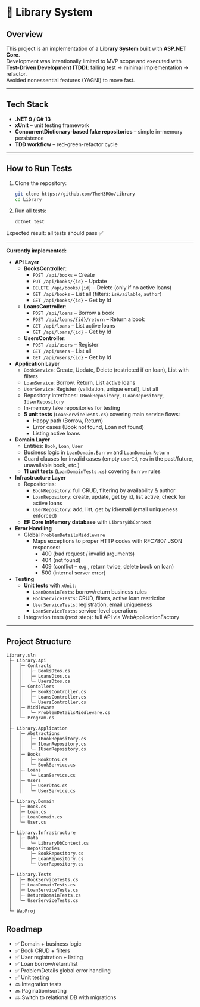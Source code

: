 # 📖 Library System

## Overview
This project is an implementation of a **Library System** built with **ASP.NET Core**.  
Development was intentionally limited to MVP scope and executed with **Test-Driven Development (TDD)**: failing test → minimal implementation → refactor.  
Avoided nonessential features (YAGNI) to move fast.

---

## Tech Stack
- **.NET 9 / C# 13**
- **xUnit** – unit testing framework
- **ConcurrentDictionary-based fake repositories** – simple in-memory persistence
- **TDD workflow** – red-green-refactor cycle

---

## How to Run Tests
1. Clone the repository:
   ```bash
   git clone https://github.com/TheH3ROo/Library
   cd Library
   ```
2. Run all tests:
   ```bash
   dotnet test
   ```

Expected result: all tests should pass ✅

---

**Currently implemented:**
- **API Layer**
  - **BooksController**:
    - `POST /api/books` – Create
    - `PUT /api/books/{id}` – Update
    - `DELETE /api/books/{id}` – Delete (only if no active loans)
    - `GET /api/books` – List all (filters: `isAvailable`, `author`)
    - `GET /api/books/{id}` – Get by Id
  - **LoansController**:
    - `POST /api/loans` – Borrow a book
    - `POST /api/loans/{id}/return` – Return a book
    - `GET /api/loans` – List active loans
    - `GET /api/loans/{id}` – Get by Id
  - **UsersController**:
    - `POST /api/users` – Register
    - `GET /api/users` – List all
    - `GET /api/users/{id}` – Get by Id
- **Application Layer**
  - `BookService`: Create, Update, Delete (restricted if on loan), List with filters
  - `LoanService`: Borrow, Return, List active loans
  - `UserService`: Register (validation, unique email), List all
  - Repository interfaces: `IBookRepository`, `ILoanRepository`, `IUserRepository`
  - In-memory fake repositories for testing
  - **5 unit tests** (`LoanServiceTests.cs`) covering main service flows:
    - Happy path (Borrow, Return)
    - Error cases (Book not found, Loan not found)
    - Listing active loans
- **Domain Layer**
  - Entities: `Book`, `Loan`, `User`
  - Business logic in `LoanDomain.Borrow` and `LoanDomain.Return`
  - Guard clauses for invalid cases (empty `userId`, `now` in the past/future, unavailable book, etc.)
  - **11 unit tests** (`LoanDomainTests.cs`) covering `Borrow` rules
- **Infrastructure Layer**
  - Repositories:
    - `BookRepository`: full CRUD, filtering by availability & author
    - `LoanRepository`: create, update, get by id, list active, check for active loans
    - `UserRepository`: add, list, get by id/email (email uniqueness enforced)
  - **EF Core InMemory database** with `LibraryDbContext`
- **Error Handling**
  - Global `ProblemDetailsMiddleware`
    - Maps exceptions to proper HTTP codes with RFC7807 JSON responses:
      - 400 (bad request / invalid arguments)
      - 404 (not found)
      - 409 (conflict – e.g., return twice, delete book on loan)
      - 500 (internal server error)
- **Testing**
  - **Unit tests** with `xUnit`:
    - `LoanDomainTests`: borrow/return business rules
    - `BookServiceTests`: CRUD, filters, active loan restriction
    - `UserServiceTests`: registration, email uniqueness
    - `LoanServiceTests`: service-level operations
  - Integration tests (next step): full API via WebApplicationFactory

---

## Project Structure

```
Library.sln
 ├─ Library.Api
 │   ├─ Contracts
 │   │   ├─ BooksDtos.cs
 │   │   ├─ LoansDtos.cs
 │   │   └─ UsersDtos.cs
 │   ├─ Contollers
 │   │   ├─ BooksController.cs
 │   │   ├─ LoansController.cs
 │   │   └─ UsersController.cs
 │   ├─ Middleware
 │   │   └─ ProblemDetailsMiddleware.cs
 │   └─ Program.cs
 │
 ├─ Library.Application
 │   ├─ Abstractions
 │   │   ├─ IBookRepository.cs
 │   │   ├─ ILoanRepository.cs
 │   │   └─ IUserRepository.cs
 │   ├─ Books
 │   │   ├─ BookDtos.cs
 │   │   └─ BookService.cs
 │   ├─ Loans
 │   │   └─ LoanService.cs
 │   ├─ Users
 │   │   ├─ UserDtos.cs
 │   │   └─ UserService.cs
 │
 ├─ Library.Domain
 │   ├─ Book.cs
 │   ├─ Loan.cs
 │   ├─ LoanDomain.cs
 │   └─ User.cs
 │
 ├─ Library.Infrastructure
 │   ├─ Data
 │   │   └─ LibraryDbContext.cs
 │   └─ Repositories
 │       ├─ BookRepository.cs
 │       ├─ LoanRepository.cs
 │       └─ UserRepository.cs
 │
 ├─ Library.Tests
 │   ├─ BookServiceTests.cs
 │   ├─ LoanDomainTests.cs
 │   ├─ LoanServiceTests.cs
 │   ├─ ReturnDomainTests.cs
 │   └─ UserServiceTests.cs
 │
 └─ WapProj
```

## Roadmap
- ✅ Domain + business logic
- ✅ Book CRUD + filters
- ✅ User registration + listing
- ✅ Loan borrow/return/list
- ✅ ProblemDetails global error handling
- ✅ Unit testing
- 🔜 Integration tests
- 🔜 Pagination/sorting
- 🔜 Switch to relational DB with migrations
